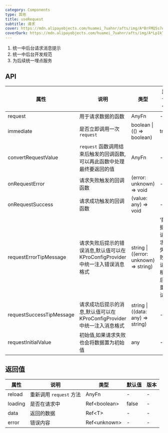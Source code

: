 ```yaml
---
category: Components
type: 其他
title: useRequest
subtitle: 请求
cover: https://mdn.alipayobjects.com/huamei_7uahnr/afts/img/A*BrFMQ5s7AAQAAAAAAAAAAAAADrJ8AQ/original
coverDark: https://mdn.alipayobjects.com/huamei_7uahnr/afts/img/A*Lp1kTYmSsgoAAAAAAAAAAAAADrJ8AQ/original
---
```

1. 统一中后台请求消息提示
2. 统一中后台开发规范
3. 为后续统一埋点服务


## API

| 属性 | 说明 | 类型 | 默认值 | 版本 |
| --- | --- | --- | --- | --- |
| request | 用于请求数据的函数 | AnyFn | - | - |
| immediate | 是否立即调用一次 `request` | boolean \| (() => boolean) | true | - |
| convertRequestValue | `request` 函数调用结束后触发的回调函数,可以再此函数中处理最终要返回的值 | AnyFn | - | - |
| onRequestError | 请求失败触发的回调函数 | (error: unknown) => void | - | - |
| onRequestSuccess | 请求成功触发的回调函数 | (value: any) => void | - | - |
| requestErrorTipMessage | 请求失败后提示的错误消息,默认值可以在 KProConfigProvider 中统一注入错误消息格式 | string \| ((error: unknown) => string) | '数据请求失败,请稍后重试' | - | 
| requestSuccessTipMessage | 请求成功后提示的消息,默认值可以在 KProConfigProvider 中统一注入消息格式 | string \| ((data: any) => string) | - | - |
| requestInitialValue | 初始值,如果请求失败也会将数据置为初始值 | any | - | - |

## 返回值
| 属性 | 说明 | 类型 | 默认值 | 版本 |
| --- | --- | --- | --- | --- |
| reload | 重新调用 `request` 方法 | AnyFn | - | - |
| loading | 是否在请求中 | Ref\<boolean\> | false | - | 
| data | 返回的数据 | Ref\<T\> | - | - | 
| error | 错误内容 | Ref\<unknown\> | - | - |
